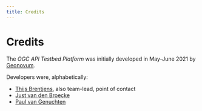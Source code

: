 ```yaml
---
title: Credits
---
```


# Credits

The *OGC API Testbed Platform* was initially developed in May-June 2021 by [Geonovum](https://geonovum.nl).

Developers were, alphabetically:

* [Thijs Brentjens](https://github.com/thijsbrentjens), also team-lead, point of contact
* [Just van den Broecke](https://github.com/justb4)
* [Paul van Genuchten](https://github.com/pvgenuchten)
